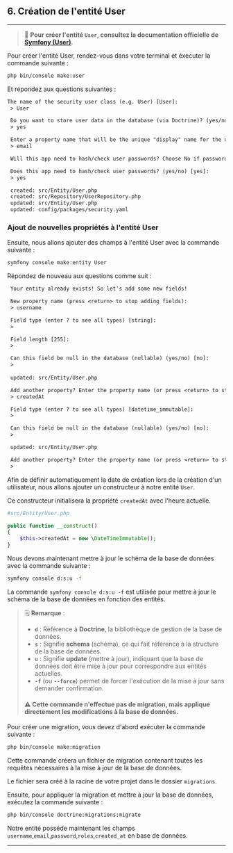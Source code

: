 ## 6. Création de l'entité User

---

> 📌 **Pour créer l'entité `User`, consultez la documentation officielle de [Symfony (User)](https://symfony.com/doc/current/security.html#the-user).**

Pour créer l'entité User, rendez-vous dans votre terminal et éxecuter la commande suivante :
````bash
php bin/console make:user
````
Et répondez aux questions suivantes :

```txt
The name of the security user class (e.g. User) [User]:
 > User

 Do you want to store user data in the database (via Doctrine)? (yes/no) [yes]:
 > yes

 Enter a property name that will be the unique "display" name for the user (e.g. email, username, uuid) [email]:
 > email

 Will this app need to hash/check user passwords? Choose No if passwords are not needed or will be checked/hashed by some other system (e.g. a single sign-on server).

 Does this app need to hash/check user passwords? (yes/no) [yes]:
 > yes

 created: src/Entity/User.php
 created: src/Repository/UserRepository.php
 updated: src/Entity/User.php
 updated: config/packages/security.yaml
```

### Ajout de nouvelles propriétés à l'entité User

Ensuite, nous allons ajouter des champs à l'entité User avec la commande suivante :

```bash
symfony console make:entity User 
```

Répondez de nouveau aux questions comme suit :

````txt
 Your entity already exists! So let's add some new fields!

 New property name (press <return> to stop adding fields):
 > username

 Field type (enter ? to see all types) [string]:
 >

 Field length [255]:
 >

 Can this field be null in the database (nullable) (yes/no) [no]:
 >
 
 updated: src/Entity/User.php

 Add another property? Enter the property name (or press <return> to stop adding fields):
 > createdAt

 Field type (enter ? to see all types) [datetime_immutable]:
 >

 Can this field be null in the database (nullable) (yes/no) [no]:
 >

 updated: src/Entity/User.php

 Add another property? Enter the property name (or press <return> to stop adding fields):
 >
````

Afin de définir automatiquement la date de création lors de la création d'un utilisateur, nous allons ajouter un constructeur à notre entité `User`.

Ce constructeur initialisera la propriété `createdAt` avec l'heure actuelle.

```php
#src/Entity/User.php

public function __construct()
{
    $this->createdAt = new \DateTimeImmutable();
}
```

Nous devons maintenant mettre à jour le schéma de la base de données avec la commande suivante :

```bash
symfony console d:s:u -f
```

La commande `symfony console d:s:u -f` est utilisée pour mettre à jour le schéma de la base de données en fonction des entités.

> 🗒️ **Remarque** :
> - **`d`** : Référence à **Doctrine**, la bibliothèque de gestion de la base de données.
> - **`s`** : Signifie **schema** (schéma), ce qui fait référence à la structure de la base de données.
> - **`u`** : Signifie **update** (mettre à jour), indiquant que la base de données doit être mise à jour pour correspondre aux entités actuelles.
> - **`-f`** (ou **`--force`**) permet de forcer l'exécution de la mise à jour sans demander confirmation.
> #### ⚠️ Cette commande n'effectue pas de migration, mais applique directement les modifications à la base de données.

Pour créer une migration, vous devez d'abord exécuter la commande suivante :
```bash
php bin/console make:migration
```
Cette commande créera un fichier de migration contenant toutes les requêtes nécessaires à la mise à jour de la base de données.

Le fichier sera créé à la racine de votre projet dans le dossier `migrations`.

Ensuite, pour appliquer la migration et mettre à jour la base de données, exécutez la commande suivante :

```bash
php bin/console doctrine:migrations:migrate
```

Notre entité posséde maintenant les champs `username`,`email`,`password`,`roles`,`created_at` en base de données.


---
